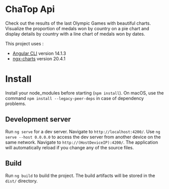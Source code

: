 # ChaTop Api

Check out the results of the last Olympic Games with beautiful charts. Visualize the proportion of medals won by country on a pie chart and 
display details by country with a line chart of medals won by dates.

This project uses :
- [Angular CLI](https://github.com/angular/angular-cli) version 14.1.3
- [ngx-charts](https://github.com/swimlane/ngx-charts) version 20.4.1

# Install 

Install your node_modules before starting (`npm install`).
On macOS, use the command `npm install --legacy-peer-deps` in case of dependency problems.

## Development server

Run `ng serve` for a dev server. Navigate to `http://localhost:4200/`.
Use `ng serve --host 0.0.0.0` to access the dev server from another device on the same network. Navigate to `http://(HostDeviceIP):4200/`.
The application will automatically reload if you change any of the source files.

## Build

Run `ng build` to build the project. The build artifacts will be stored in the `dist/` directory.